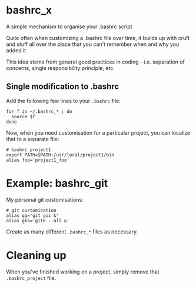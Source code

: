 # bashrc_x
A simple mechanism to organise your .bashrc script

Quite often when customizing a .bashrc file over time, it builds up with cruft and stuff all over the place that you can't remember when and why you added it.

This idea stems from general good practices in coding - i.e. separation of concerns, single responsibility principle, etc.

## Single modification to .bashrc

Add the following few lines to your `.bashrc` file:

```
for f in ~/.bashrc_* ; do
  source $f
done
```


Now, when you need customisation for a particular project, you can localize that to a separate file:

```
# bashrc_project1
export PATH=$PATH:/usr/local/project1/bin
alias foo='project1_foo'
```

# Example: bashrc_git

My personal git customisations:

```
# git customisation
alias gg='git gui &'
alias gka='gitk --all &'
```

Create as many different `.bashrc_*` files as necessary.

# Cleaning up

When you've finished working on a project, simply remove that `.bashrc_project` file.
